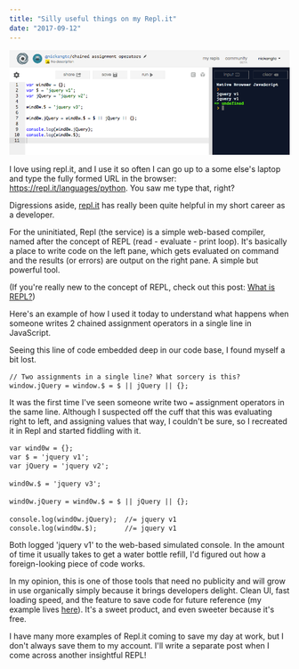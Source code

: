 ```yaml
---
title: "Silly useful things on my Repl.it"
date: "2017-09-12"
---
```


![screenshot of a repl.it document](images/Screen-Shot-2017-09-12-at-7.04.18-PM.png)

I love using repl.it, and I use it so often I can go up to a some else's laptop and type the fully formed URL in the browser: https://repl.it/languages/python. You saw me type that, right?

Digressions aside, [repl.it](https://repl.it) has really been quite helpful in my short career as a developer.

For the uninitiated, Repl (the service) is a simple web-based compiler, named after the concept of REPL (read - evaluate - print loop). It's basically a place to write code on the left pane, which gets evaluated on command and the results (or errors) are output on the right pane. A simple but powerful tool.

(If you're really new to the concept of REPL, check out this post: [What is REPL?](https://www.nickang.com/what-is-repl/))

Here's an example of how I used it today to understand what happens when someone writes 2 chained assignment operators in a single line in JavaScript.

Seeing this line of code embedded deep in our code base, I found myself a bit lost.

```
// Two assignments in a single line? What sorcery is this?
window.jQuery = window.$ = $ || jQuery || {};
```

It was the first time I've seen someone write two `=` assignment operators in the same line. Although I suspected off the cuff that this was evaluating right to left, and assigning values that way, I couldn't be sure, so I recreated it in Repl and started fiddling with it.

```
var wind0w = {};
var $ = 'jquery v1';
var jQuery = 'jquery v2';

wind0w.$ = 'jquery v3';

wind0w.jQuery = wind0w.$ = $ || jQuery || {};

console.log(wind0w.jQuery);  //= jquery v1
console.log(wind0w.$);       //= jquery v1
```

Both logged 'jquery v1' to the web-based simulated console. In the amount of time it usually takes to get a water bottle refill, I'd figured out how a foreign-looking piece of code works.

In my opinion, this is one of those tools that need no publicity and will grow in use organically simply because it brings developers delight. Clean UI, fast loading speed, and the feature to save code for future reference (my example lives [here](https://repl.it/Ky7p/2)). It's a sweet product, and even sweeter because it's free.

I have many more examples of Repl.it coming to save my day at work, but I don't always save them to my account. I'll write a separate post when I come across another insightful REPL!
